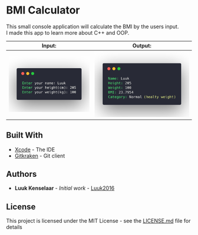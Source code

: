 # BMI Calculator
This small console application will calculate the BMI by the users input. <br>
I made this app to learn more about C++ and OOP.

Input:             |  Output:
:-------------------------:|:-------------------------:
![pic1](https://raw.githubusercontent.com/Luuk2016/bmi-calculator-cpp/master/images/1.png)  |  ![pic2](https://raw.githubusercontent.com/Luuk2016/bmi-calculator-cpp/master/images/2.png)

## Built With

* [Xcode](apple.com/xcode) - The IDE
* [Gitkraken](https://gitkraken.com) - Git client

## Authors

* **Luuk Kenselaar** - *Initial work* - [Luuk2016](https://github.com/luuk2016)

## License

This project is licensed under the MIT License - see the [LICENSE.md](LICENSE.md) file for details
